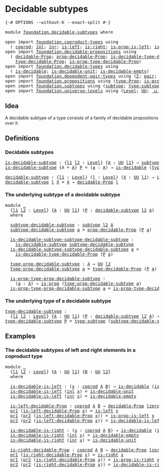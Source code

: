 # Decidable subtypes

<pre class="Agda"><a id="31" class="Symbol">{-#</a> <a id="35" class="Keyword">OPTIONS</a> <a id="43" class="Pragma">--without-K</a> <a id="55" class="Pragma">--exact-split</a> <a id="69" class="Symbol">#-}</a>

<a id="74" class="Keyword">module</a> <a id="81" href="foundation.decidable-subtypes.html" class="Module">foundation.decidable-subtypes</a> <a id="111" class="Keyword">where</a>

<a id="118" class="Keyword">open</a> <a id="123" class="Keyword">import</a> <a id="130" href="foundation.coproduct-types.html" class="Module">foundation.coproduct-types</a> <a id="157" class="Keyword">using</a>
  <a id="165" class="Symbol">(</a> <a id="167" href="foundation.coproduct-types.html#1168" class="Datatype">coprod</a><a id="173" class="Symbol">;</a> <a id="175" href="foundation.coproduct-types.html#1239" class="InductiveConstructor">inl</a><a id="178" class="Symbol">;</a> <a id="180" href="foundation.coproduct-types.html#1262" class="InductiveConstructor">inr</a><a id="183" class="Symbol">;</a> <a id="185" href="foundation.coproduct-types.html#1765" class="Function">is-left</a><a id="192" class="Symbol">;</a> <a id="194" href="foundation.coproduct-types.html#2077" class="Function">is-right</a><a id="202" class="Symbol">;</a> <a id="204" href="foundation.coproduct-types.html#1841" class="Function">is-prop-is-left</a><a id="219" class="Symbol">;</a> <a id="221" href="foundation.coproduct-types.html#2156" class="Function">is-prop-is-right</a><a id="237" class="Symbol">)</a>
<a id="239" class="Keyword">open</a> <a id="244" class="Keyword">import</a> <a id="251" href="foundation.decidable-propositions.html" class="Module">foundation.decidable-propositions</a> <a id="285" class="Keyword">using</a>
  <a id="293" class="Symbol">(</a> <a id="295" href="foundation.decidable-propositions.html#1883" class="Function">decidable-Prop</a><a id="309" class="Symbol">;</a> <a id="311" href="foundation.decidable-propositions.html#2032" class="Function">prop-decidable-Prop</a><a id="330" class="Symbol">;</a> <a id="332" href="foundation.decidable-propositions.html#2371" class="Function">is-decidable-type-decidable-Prop</a><a id="364" class="Symbol">;</a>
    <a id="370" href="foundation.decidable-propositions.html#2141" class="Function">type-decidable-Prop</a><a id="389" class="Symbol">;</a> <a id="391" href="foundation.decidable-propositions.html#2238" class="Function">is-prop-type-decidable-Prop</a><a id="418" class="Symbol">)</a>
<a id="420" class="Keyword">open</a> <a id="425" class="Keyword">import</a> <a id="432" href="foundation.decidable-types.html" class="Module">foundation.decidable-types</a> <a id="459" class="Keyword">using</a>
  <a id="467" class="Symbol">(</a> <a id="469" href="foundation.decidable-types.html#1905" class="Function">is-decidable</a><a id="481" class="Symbol">;</a> <a id="483" href="foundation.decidable-types.html#2740" class="Function">is-decidable-unit</a><a id="500" class="Symbol">;</a> <a id="502" href="foundation.decidable-types.html#2808" class="Function">is-decidable-empty</a><a id="520" class="Symbol">)</a>
<a id="522" class="Keyword">open</a> <a id="527" class="Keyword">import</a> <a id="534" href="foundation.dependent-pair-types.html" class="Module">foundation.dependent-pair-types</a> <a id="566" class="Keyword">using</a> <a id="572" class="Symbol">(</a><a id="573" href="foundation-core.dependent-pair-types.html#502" class="Record">Σ</a><a id="574" class="Symbol">;</a> <a id="576" href="foundation-core.dependent-pair-types.html#575" class="InductiveConstructor">pair</a><a id="580" class="Symbol">;</a> <a id="582" href="foundation-core.dependent-pair-types.html#592" class="Field">pr1</a><a id="585" class="Symbol">;</a> <a id="587" href="foundation-core.dependent-pair-types.html#604" class="Field">pr2</a><a id="590" class="Symbol">)</a>
<a id="592" class="Keyword">open</a> <a id="597" class="Keyword">import</a> <a id="604" href="foundation.propositions.html" class="Module">foundation.propositions</a> <a id="628" class="Keyword">using</a> <a id="634" class="Symbol">(</a><a id="635" href="foundation-core.propositions.html#1424" class="Function">type-Prop</a><a id="644" class="Symbol">;</a> <a id="646" href="foundation-core.propositions.html#1246" class="Function">is-prop</a><a id="653" class="Symbol">)</a>
<a id="655" class="Keyword">open</a> <a id="660" class="Keyword">import</a> <a id="667" href="foundation.subtypes.html" class="Module">foundation.subtypes</a> <a id="687" class="Keyword">using</a> <a id="693" class="Symbol">(</a><a id="694" href="foundation-core.subtypes.html#1998" class="Function">subtype</a><a id="701" class="Symbol">;</a> <a id="703" href="foundation-core.subtypes.html#2362" class="Function">type-subtype</a><a id="715" class="Symbol">)</a>
<a id="717" class="Keyword">open</a> <a id="722" class="Keyword">import</a> <a id="729" href="foundation.universe-levels.html" class="Module">foundation.universe-levels</a> <a id="756" class="Keyword">using</a> <a id="762" class="Symbol">(</a><a id="763" href="Agda.Primitive.html#597" class="Postulate">Level</a><a id="768" class="Symbol">;</a> <a id="770" href="foundation-core.universe-levels.html#222" class="Primitive">UU</a><a id="772" class="Symbol">;</a> <a id="774" href="Agda.Primitive.html#810" class="Primitive Operator">_⊔_</a><a id="777" class="Symbol">;</a> <a id="779" href="Agda.Primitive.html#780" class="Primitive">lsuc</a><a id="783" class="Symbol">;</a> <a id="785" href="Agda.Primitive.html#764" class="Primitive">lzero</a><a id="790" class="Symbol">)</a>
</pre>
## Idea

A decidable subtype of a type consists of a family of decidable propositions over it.

## Definitions

### Decidable subtypes

<pre class="Agda"><a id="is-decidable-subtype"></a><a id="941" href="foundation.decidable-subtypes.html#941" class="Function">is-decidable-subtype</a> <a id="962" class="Symbol">:</a> <a id="964" class="Symbol">{</a><a id="965" href="foundation.decidable-subtypes.html#965" class="Bound">l1</a> <a id="968" href="foundation.decidable-subtypes.html#968" class="Bound">l2</a> <a id="971" class="Symbol">:</a> <a id="973" href="Agda.Primitive.html#597" class="Postulate">Level</a><a id="978" class="Symbol">}</a> <a id="980" class="Symbol">{</a><a id="981" href="foundation.decidable-subtypes.html#981" class="Bound">A</a> <a id="983" class="Symbol">:</a> <a id="985" href="foundation-core.universe-levels.html#222" class="Primitive">UU</a> <a id="988" href="foundation.decidable-subtypes.html#965" class="Bound">l1</a><a id="990" class="Symbol">}</a> <a id="992" class="Symbol">→</a> <a id="994" href="foundation-core.subtypes.html#1998" class="Function">subtype</a> <a id="1002" href="foundation.decidable-subtypes.html#968" class="Bound">l2</a> <a id="1005" href="foundation.decidable-subtypes.html#981" class="Bound">A</a> <a id="1007" class="Symbol">→</a> <a id="1009" href="foundation-core.universe-levels.html#222" class="Primitive">UU</a> <a id="1012" class="Symbol">(</a><a id="1013" href="foundation.decidable-subtypes.html#965" class="Bound">l1</a> <a id="1016" href="Agda.Primitive.html#810" class="Primitive Operator">⊔</a> <a id="1018" href="foundation.decidable-subtypes.html#968" class="Bound">l2</a><a id="1020" class="Symbol">)</a>
<a id="1022" href="foundation.decidable-subtypes.html#941" class="Function">is-decidable-subtype</a> <a id="1043" class="Symbol">{</a><a id="1044" class="Argument">A</a> <a id="1046" class="Symbol">=</a> <a id="1048" href="foundation.decidable-subtypes.html#1048" class="Bound">A</a><a id="1049" class="Symbol">}</a> <a id="1051" href="foundation.decidable-subtypes.html#1051" class="Bound">P</a> <a id="1053" class="Symbol">=</a> <a id="1055" class="Symbol">(</a><a id="1056" href="foundation.decidable-subtypes.html#1056" class="Bound">a</a> <a id="1058" class="Symbol">:</a> <a id="1060" href="foundation.decidable-subtypes.html#1048" class="Bound">A</a><a id="1061" class="Symbol">)</a> <a id="1063" class="Symbol">→</a> <a id="1065" href="foundation.decidable-types.html#1905" class="Function">is-decidable</a> <a id="1078" class="Symbol">(</a><a id="1079" href="foundation-core.propositions.html#1424" class="Function">type-Prop</a> <a id="1089" class="Symbol">(</a><a id="1090" href="foundation.decidable-subtypes.html#1051" class="Bound">P</a> <a id="1092" href="foundation.decidable-subtypes.html#1056" class="Bound">a</a><a id="1093" class="Symbol">))</a>

<a id="decidable-subtype"></a><a id="1097" href="foundation.decidable-subtypes.html#1097" class="Function">decidable-subtype</a> <a id="1115" class="Symbol">:</a> <a id="1117" class="Symbol">{</a><a id="1118" href="foundation.decidable-subtypes.html#1118" class="Bound">l1</a> <a id="1121" class="Symbol">:</a> <a id="1123" href="Agda.Primitive.html#597" class="Postulate">Level</a><a id="1128" class="Symbol">}</a> <a id="1130" class="Symbol">(</a><a id="1131" href="foundation.decidable-subtypes.html#1131" class="Bound">l</a> <a id="1133" class="Symbol">:</a> <a id="1135" href="Agda.Primitive.html#597" class="Postulate">Level</a><a id="1140" class="Symbol">)</a> <a id="1142" class="Symbol">(</a><a id="1143" href="foundation.decidable-subtypes.html#1143" class="Bound">X</a> <a id="1145" class="Symbol">:</a> <a id="1147" href="foundation-core.universe-levels.html#222" class="Primitive">UU</a> <a id="1150" href="foundation.decidable-subtypes.html#1118" class="Bound">l1</a><a id="1152" class="Symbol">)</a> <a id="1154" class="Symbol">→</a> <a id="1156" href="foundation-core.universe-levels.html#222" class="Primitive">UU</a> <a id="1159" class="Symbol">(</a><a id="1160" href="foundation.decidable-subtypes.html#1118" class="Bound">l1</a> <a id="1163" href="Agda.Primitive.html#810" class="Primitive Operator">⊔</a> <a id="1165" href="Agda.Primitive.html#780" class="Primitive">lsuc</a> <a id="1170" href="foundation.decidable-subtypes.html#1131" class="Bound">l</a><a id="1171" class="Symbol">)</a>
<a id="1173" href="foundation.decidable-subtypes.html#1097" class="Function">decidable-subtype</a> <a id="1191" href="foundation.decidable-subtypes.html#1191" class="Bound">l</a> <a id="1193" href="foundation.decidable-subtypes.html#1193" class="Bound">X</a> <a id="1195" class="Symbol">=</a> <a id="1197" href="foundation.decidable-subtypes.html#1193" class="Bound">X</a> <a id="1199" class="Symbol">→</a> <a id="1201" href="foundation.decidable-propositions.html#1883" class="Function">decidable-Prop</a> <a id="1216" href="foundation.decidable-subtypes.html#1191" class="Bound">l</a>
</pre>
### The underlying subtype of a decidable subtype

<pre class="Agda"><a id="1282" class="Keyword">module</a> <a id="1289" href="foundation.decidable-subtypes.html#1289" class="Module">_</a>
  <a id="1293" class="Symbol">{</a><a id="1294" href="foundation.decidable-subtypes.html#1294" class="Bound">l1</a> <a id="1297" href="foundation.decidable-subtypes.html#1297" class="Bound">l2</a> <a id="1300" class="Symbol">:</a> <a id="1302" href="Agda.Primitive.html#597" class="Postulate">Level</a><a id="1307" class="Symbol">}</a> <a id="1309" class="Symbol">{</a><a id="1310" href="foundation.decidable-subtypes.html#1310" class="Bound">A</a> <a id="1312" class="Symbol">:</a> <a id="1314" href="foundation-core.universe-levels.html#222" class="Primitive">UU</a> <a id="1317" href="foundation.decidable-subtypes.html#1294" class="Bound">l1</a><a id="1319" class="Symbol">}</a> <a id="1321" class="Symbol">(</a><a id="1322" href="foundation.decidable-subtypes.html#1322" class="Bound">P</a> <a id="1324" class="Symbol">:</a> <a id="1326" href="foundation.decidable-subtypes.html#1097" class="Function">decidable-subtype</a> <a id="1344" href="foundation.decidable-subtypes.html#1297" class="Bound">l2</a> <a id="1347" href="foundation.decidable-subtypes.html#1310" class="Bound">A</a><a id="1348" class="Symbol">)</a>
  <a id="1352" class="Keyword">where</a>
  
  <a id="1363" href="foundation.decidable-subtypes.html#1363" class="Function">subtype-decidable-subtype</a> <a id="1389" class="Symbol">:</a> <a id="1391" href="foundation-core.subtypes.html#1998" class="Function">subtype</a> <a id="1399" href="foundation.decidable-subtypes.html#1297" class="Bound">l2</a> <a id="1402" href="foundation.decidable-subtypes.html#1310" class="Bound">A</a>
  <a id="1406" href="foundation.decidable-subtypes.html#1363" class="Function">subtype-decidable-subtype</a> <a id="1432" href="foundation.decidable-subtypes.html#1432" class="Bound">a</a> <a id="1434" class="Symbol">=</a> <a id="1436" href="foundation.decidable-propositions.html#2032" class="Function">prop-decidable-Prop</a> <a id="1456" class="Symbol">(</a><a id="1457" href="foundation.decidable-subtypes.html#1322" class="Bound">P</a> <a id="1459" href="foundation.decidable-subtypes.html#1432" class="Bound">a</a><a id="1460" class="Symbol">)</a>

  <a id="1465" href="foundation.decidable-subtypes.html#1465" class="Function">is-decidable-subtype-subtype-decidable-subtype</a> <a id="1512" class="Symbol">:</a>
    <a id="1518" href="foundation.decidable-subtypes.html#941" class="Function">is-decidable-subtype</a> <a id="1539" href="foundation.decidable-subtypes.html#1363" class="Function">subtype-decidable-subtype</a>
  <a id="1567" href="foundation.decidable-subtypes.html#1465" class="Function">is-decidable-subtype-subtype-decidable-subtype</a> <a id="1614" href="foundation.decidable-subtypes.html#1614" class="Bound">a</a> <a id="1616" class="Symbol">=</a>
    <a id="1622" href="foundation.decidable-propositions.html#2371" class="Function">is-decidable-type-decidable-Prop</a> <a id="1655" class="Symbol">(</a><a id="1656" href="foundation.decidable-subtypes.html#1322" class="Bound">P</a> <a id="1658" href="foundation.decidable-subtypes.html#1614" class="Bound">a</a><a id="1659" class="Symbol">)</a>

  <a id="1664" href="foundation.decidable-subtypes.html#1664" class="Function">type-prop-decidable-subtype</a> <a id="1692" class="Symbol">:</a> <a id="1694" href="foundation.decidable-subtypes.html#1310" class="Bound">A</a> <a id="1696" class="Symbol">→</a> <a id="1698" href="foundation-core.universe-levels.html#222" class="Primitive">UU</a> <a id="1701" href="foundation.decidable-subtypes.html#1297" class="Bound">l2</a>
  <a id="1706" href="foundation.decidable-subtypes.html#1664" class="Function">type-prop-decidable-subtype</a> <a id="1734" href="foundation.decidable-subtypes.html#1734" class="Bound">a</a> <a id="1736" class="Symbol">=</a> <a id="1738" href="foundation.decidable-propositions.html#2141" class="Function">type-decidable-Prop</a> <a id="1758" class="Symbol">(</a><a id="1759" href="foundation.decidable-subtypes.html#1322" class="Bound">P</a> <a id="1761" href="foundation.decidable-subtypes.html#1734" class="Bound">a</a><a id="1762" class="Symbol">)</a>

  <a id="1767" href="foundation.decidable-subtypes.html#1767" class="Function">is-prop-type-prop-decidable-subtype</a> <a id="1803" class="Symbol">:</a>
    <a id="1809" class="Symbol">(</a><a id="1810" href="foundation.decidable-subtypes.html#1810" class="Bound">a</a> <a id="1812" class="Symbol">:</a> <a id="1814" href="foundation.decidable-subtypes.html#1310" class="Bound">A</a><a id="1815" class="Symbol">)</a> <a id="1817" class="Symbol">→</a> <a id="1819" href="foundation-core.propositions.html#1246" class="Function">is-prop</a> <a id="1827" class="Symbol">(</a><a id="1828" href="foundation.decidable-subtypes.html#1664" class="Function">type-prop-decidable-subtype</a> <a id="1856" href="foundation.decidable-subtypes.html#1810" class="Bound">a</a><a id="1857" class="Symbol">)</a>
  <a id="1861" href="foundation.decidable-subtypes.html#1767" class="Function">is-prop-type-prop-decidable-subtype</a> <a id="1897" href="foundation.decidable-subtypes.html#1897" class="Bound">a</a> <a id="1899" class="Symbol">=</a> <a id="1901" href="foundation.decidable-propositions.html#2238" class="Function">is-prop-type-decidable-Prop</a> <a id="1929" class="Symbol">(</a><a id="1930" href="foundation.decidable-subtypes.html#1322" class="Bound">P</a> <a id="1932" href="foundation.decidable-subtypes.html#1897" class="Bound">a</a><a id="1933" class="Symbol">)</a>
</pre>
### The underlying type of a decidable subtype

<pre class="Agda"><a id="type-decidable-subtype"></a><a id="1996" href="foundation.decidable-subtypes.html#1996" class="Function">type-decidable-subtype</a> <a id="2019" class="Symbol">:</a>
  <a id="2023" class="Symbol">{</a><a id="2024" href="foundation.decidable-subtypes.html#2024" class="Bound">l1</a> <a id="2027" href="foundation.decidable-subtypes.html#2027" class="Bound">l2</a> <a id="2030" class="Symbol">:</a> <a id="2032" href="Agda.Primitive.html#597" class="Postulate">Level</a><a id="2037" class="Symbol">}</a> <a id="2039" class="Symbol">{</a><a id="2040" href="foundation.decidable-subtypes.html#2040" class="Bound">A</a> <a id="2042" class="Symbol">:</a> <a id="2044" href="foundation-core.universe-levels.html#222" class="Primitive">UU</a> <a id="2047" href="foundation.decidable-subtypes.html#2024" class="Bound">l1</a><a id="2049" class="Symbol">}</a> <a id="2051" class="Symbol">(</a><a id="2052" href="foundation.decidable-subtypes.html#2052" class="Bound">P</a> <a id="2054" class="Symbol">:</a> <a id="2056" href="foundation.decidable-subtypes.html#1097" class="Function">decidable-subtype</a> <a id="2074" href="foundation.decidable-subtypes.html#2027" class="Bound">l2</a> <a id="2077" href="foundation.decidable-subtypes.html#2040" class="Bound">A</a><a id="2078" class="Symbol">)</a> <a id="2080" class="Symbol">→</a> <a id="2082" href="foundation-core.universe-levels.html#222" class="Primitive">UU</a> <a id="2085" class="Symbol">(</a><a id="2086" href="foundation.decidable-subtypes.html#2024" class="Bound">l1</a> <a id="2089" href="Agda.Primitive.html#810" class="Primitive Operator">⊔</a> <a id="2091" href="foundation.decidable-subtypes.html#2027" class="Bound">l2</a><a id="2093" class="Symbol">)</a>
<a id="2095" href="foundation.decidable-subtypes.html#1996" class="Function">type-decidable-subtype</a> <a id="2118" href="foundation.decidable-subtypes.html#2118" class="Bound">P</a> <a id="2120" class="Symbol">=</a> <a id="2122" href="foundation-core.subtypes.html#2362" class="Function">type-subtype</a> <a id="2135" class="Symbol">(</a><a id="2136" href="foundation.decidable-subtypes.html#1363" class="Function">subtype-decidable-subtype</a> <a id="2162" href="foundation.decidable-subtypes.html#2118" class="Bound">P</a><a id="2163" class="Symbol">)</a>
</pre>
## Examples

### The decidable subtypes of left and right elements in a coproduct type

<pre class="Agda"><a id="2266" class="Keyword">module</a> <a id="2273" href="foundation.decidable-subtypes.html#2273" class="Module">_</a>
  <a id="2277" class="Symbol">{</a><a id="2278" href="foundation.decidable-subtypes.html#2278" class="Bound">l1</a> <a id="2281" href="foundation.decidable-subtypes.html#2281" class="Bound">l2</a> <a id="2284" class="Symbol">:</a> <a id="2286" href="Agda.Primitive.html#597" class="Postulate">Level</a><a id="2291" class="Symbol">}</a> <a id="2293" class="Symbol">{</a><a id="2294" href="foundation.decidable-subtypes.html#2294" class="Bound">A</a> <a id="2296" class="Symbol">:</a> <a id="2298" href="foundation-core.universe-levels.html#222" class="Primitive">UU</a> <a id="2301" href="foundation.decidable-subtypes.html#2278" class="Bound">l1</a><a id="2303" class="Symbol">}</a> <a id="2305" class="Symbol">{</a><a id="2306" href="foundation.decidable-subtypes.html#2306" class="Bound">B</a> <a id="2308" class="Symbol">:</a> <a id="2310" href="foundation-core.universe-levels.html#222" class="Primitive">UU</a> <a id="2313" href="foundation.decidable-subtypes.html#2281" class="Bound">l2</a><a id="2315" class="Symbol">}</a>
  <a id="2319" class="Keyword">where</a>

  <a id="2328" href="foundation.decidable-subtypes.html#2328" class="Function">is-decidable-is-left</a> <a id="2349" class="Symbol">:</a> <a id="2351" class="Symbol">(</a><a id="2352" href="foundation.decidable-subtypes.html#2352" class="Bound">x</a> <a id="2354" class="Symbol">:</a> <a id="2356" href="foundation.coproduct-types.html#1168" class="Datatype">coprod</a> <a id="2363" href="foundation.decidable-subtypes.html#2294" class="Bound">A</a> <a id="2365" href="foundation.decidable-subtypes.html#2306" class="Bound">B</a><a id="2366" class="Symbol">)</a> <a id="2368" class="Symbol">→</a> <a id="2370" href="foundation.decidable-types.html#1905" class="Function">is-decidable</a> <a id="2383" class="Symbol">(</a><a id="2384" href="foundation.coproduct-types.html#1765" class="Function">is-left</a> <a id="2392" href="foundation.decidable-subtypes.html#2352" class="Bound">x</a><a id="2393" class="Symbol">)</a>
  <a id="2397" href="foundation.decidable-subtypes.html#2328" class="Function">is-decidable-is-left</a> <a id="2418" class="Symbol">(</a><a id="2419" href="foundation.coproduct-types.html#1239" class="InductiveConstructor">inl</a> <a id="2423" href="foundation.decidable-subtypes.html#2423" class="Bound">x</a><a id="2424" class="Symbol">)</a> <a id="2426" class="Symbol">=</a> <a id="2428" href="foundation.decidable-types.html#2740" class="Function">is-decidable-unit</a>
  <a id="2448" href="foundation.decidable-subtypes.html#2328" class="Function">is-decidable-is-left</a> <a id="2469" class="Symbol">(</a><a id="2470" href="foundation.coproduct-types.html#1262" class="InductiveConstructor">inr</a> <a id="2474" href="foundation.decidable-subtypes.html#2474" class="Bound">x</a><a id="2475" class="Symbol">)</a> <a id="2477" class="Symbol">=</a> <a id="2479" href="foundation.decidable-types.html#2808" class="Function">is-decidable-empty</a>

  <a id="2501" href="foundation.decidable-subtypes.html#2501" class="Function">is-left-decidable-Prop</a> <a id="2524" class="Symbol">:</a> <a id="2526" href="foundation.coproduct-types.html#1168" class="Datatype">coprod</a> <a id="2533" href="foundation.decidable-subtypes.html#2294" class="Bound">A</a> <a id="2535" href="foundation.decidable-subtypes.html#2306" class="Bound">B</a> <a id="2537" class="Symbol">→</a> <a id="2539" href="foundation.decidable-propositions.html#1883" class="Function">decidable-Prop</a> <a id="2554" href="Agda.Primitive.html#764" class="Primitive">lzero</a>
  <a id="2562" href="foundation-core.dependent-pair-types.html#592" class="Field">pr1</a> <a id="2566" class="Symbol">(</a><a id="2567" href="foundation.decidable-subtypes.html#2501" class="Function">is-left-decidable-Prop</a> <a id="2590" href="foundation.decidable-subtypes.html#2590" class="Bound">x</a><a id="2591" class="Symbol">)</a> <a id="2593" class="Symbol">=</a> <a id="2595" href="foundation.coproduct-types.html#1765" class="Function">is-left</a> <a id="2603" href="foundation.decidable-subtypes.html#2590" class="Bound">x</a>
  <a id="2607" href="foundation-core.dependent-pair-types.html#592" class="Field">pr1</a> <a id="2611" class="Symbol">(</a><a id="2612" href="foundation-core.dependent-pair-types.html#604" class="Field">pr2</a> <a id="2616" class="Symbol">(</a><a id="2617" href="foundation.decidable-subtypes.html#2501" class="Function">is-left-decidable-Prop</a> <a id="2640" href="foundation.decidable-subtypes.html#2640" class="Bound">x</a><a id="2641" class="Symbol">))</a> <a id="2644" class="Symbol">=</a> <a id="2646" href="foundation.coproduct-types.html#1841" class="Function">is-prop-is-left</a> <a id="2662" href="foundation.decidable-subtypes.html#2640" class="Bound">x</a>
  <a id="2666" href="foundation-core.dependent-pair-types.html#604" class="Field">pr2</a> <a id="2670" class="Symbol">(</a><a id="2671" href="foundation-core.dependent-pair-types.html#604" class="Field">pr2</a> <a id="2675" class="Symbol">(</a><a id="2676" href="foundation.decidable-subtypes.html#2501" class="Function">is-left-decidable-Prop</a> <a id="2699" href="foundation.decidable-subtypes.html#2699" class="Bound">x</a><a id="2700" class="Symbol">))</a> <a id="2703" class="Symbol">=</a> <a id="2705" href="foundation.decidable-subtypes.html#2328" class="Function">is-decidable-is-left</a> <a id="2726" href="foundation.decidable-subtypes.html#2699" class="Bound">x</a>

  <a id="2731" href="foundation.decidable-subtypes.html#2731" class="Function">is-decidable-is-right</a> <a id="2753" class="Symbol">:</a> <a id="2755" class="Symbol">(</a><a id="2756" href="foundation.decidable-subtypes.html#2756" class="Bound">x</a> <a id="2758" class="Symbol">:</a> <a id="2760" href="foundation.coproduct-types.html#1168" class="Datatype">coprod</a> <a id="2767" href="foundation.decidable-subtypes.html#2294" class="Bound">A</a> <a id="2769" href="foundation.decidable-subtypes.html#2306" class="Bound">B</a><a id="2770" class="Symbol">)</a> <a id="2772" class="Symbol">→</a> <a id="2774" href="foundation.decidable-types.html#1905" class="Function">is-decidable</a> <a id="2787" class="Symbol">(</a><a id="2788" href="foundation.coproduct-types.html#2077" class="Function">is-right</a> <a id="2797" href="foundation.decidable-subtypes.html#2756" class="Bound">x</a><a id="2798" class="Symbol">)</a>
  <a id="2802" href="foundation.decidable-subtypes.html#2731" class="Function">is-decidable-is-right</a> <a id="2824" class="Symbol">(</a><a id="2825" href="foundation.coproduct-types.html#1239" class="InductiveConstructor">inl</a> <a id="2829" href="foundation.decidable-subtypes.html#2829" class="Bound">x</a><a id="2830" class="Symbol">)</a> <a id="2832" class="Symbol">=</a> <a id="2834" href="foundation.decidable-types.html#2808" class="Function">is-decidable-empty</a>
  <a id="2855" href="foundation.decidable-subtypes.html#2731" class="Function">is-decidable-is-right</a> <a id="2877" class="Symbol">(</a><a id="2878" href="foundation.coproduct-types.html#1262" class="InductiveConstructor">inr</a> <a id="2882" href="foundation.decidable-subtypes.html#2882" class="Bound">x</a><a id="2883" class="Symbol">)</a> <a id="2885" class="Symbol">=</a> <a id="2887" href="foundation.decidable-types.html#2740" class="Function">is-decidable-unit</a>

  <a id="2908" href="foundation.decidable-subtypes.html#2908" class="Function">is-right-decidable-Prop</a> <a id="2932" class="Symbol">:</a> <a id="2934" href="foundation.coproduct-types.html#1168" class="Datatype">coprod</a> <a id="2941" href="foundation.decidable-subtypes.html#2294" class="Bound">A</a> <a id="2943" href="foundation.decidable-subtypes.html#2306" class="Bound">B</a> <a id="2945" class="Symbol">→</a> <a id="2947" href="foundation.decidable-propositions.html#1883" class="Function">decidable-Prop</a> <a id="2962" href="Agda.Primitive.html#764" class="Primitive">lzero</a>
  <a id="2970" href="foundation-core.dependent-pair-types.html#592" class="Field">pr1</a> <a id="2974" class="Symbol">(</a><a id="2975" href="foundation.decidable-subtypes.html#2908" class="Function">is-right-decidable-Prop</a> <a id="2999" href="foundation.decidable-subtypes.html#2999" class="Bound">x</a><a id="3000" class="Symbol">)</a> <a id="3002" class="Symbol">=</a> <a id="3004" href="foundation.coproduct-types.html#2077" class="Function">is-right</a> <a id="3013" href="foundation.decidable-subtypes.html#2999" class="Bound">x</a>
  <a id="3017" href="foundation-core.dependent-pair-types.html#592" class="Field">pr1</a> <a id="3021" class="Symbol">(</a><a id="3022" href="foundation-core.dependent-pair-types.html#604" class="Field">pr2</a> <a id="3026" class="Symbol">(</a><a id="3027" href="foundation.decidable-subtypes.html#2908" class="Function">is-right-decidable-Prop</a> <a id="3051" href="foundation.decidable-subtypes.html#3051" class="Bound">x</a><a id="3052" class="Symbol">))</a> <a id="3055" class="Symbol">=</a> <a id="3057" href="foundation.coproduct-types.html#2156" class="Function">is-prop-is-right</a> <a id="3074" href="foundation.decidable-subtypes.html#3051" class="Bound">x</a>
  <a id="3078" href="foundation-core.dependent-pair-types.html#604" class="Field">pr2</a> <a id="3082" class="Symbol">(</a><a id="3083" href="foundation-core.dependent-pair-types.html#604" class="Field">pr2</a> <a id="3087" class="Symbol">(</a><a id="3088" href="foundation.decidable-subtypes.html#2908" class="Function">is-right-decidable-Prop</a> <a id="3112" href="foundation.decidable-subtypes.html#3112" class="Bound">x</a><a id="3113" class="Symbol">))</a> <a id="3116" class="Symbol">=</a> <a id="3118" href="foundation.decidable-subtypes.html#2731" class="Function">is-decidable-is-right</a> <a id="3140" href="foundation.decidable-subtypes.html#3112" class="Bound">x</a>
</pre>
